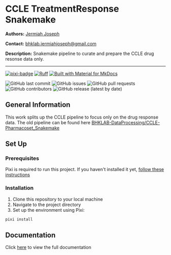 # CCLE TreatmentResponse Snakemake

**Authors:** [Jermiah Joseph](https://github.com/jjjermiah)

**Contact:** [bhklab.jermiahjoseph@gmail.com](mailto:bhklab.jermiahjoseph@gmail.com)

**Description:** Snakemake pipeline to curate and prepare the CCLE drug resonse data only.

--------------------------------------

[![pixi-badge](https://img.shields.io/endpoint?url=https://raw.githubusercontent.com/prefix-dev/pixi/main/assets/badge/v0.json&style=flat-square)](https://github.com/prefix-dev/pixi)
[![Ruff](https://img.shields.io/endpoint?url=https://raw.githubusercontent.com/astral-sh/ruff/main/assets/badge/v2.json&style=flat-square)](https://github.com/astral-sh/ruff)
[![Built with Material for MkDocs](https://img.shields.io/badge/mkdocs--material-gray?logo=materialformkdocs&style=flat-square)](https://github.com/squidfunk/mkdocs-material)

![GitHub last commit](https://img.shields.io/github/last-commit/BHKLAB-DataProcessing/ccle-treatmentresponse-snakemake?style=flat-square)
![GitHub issues](https://img.shields.io/github/issues/BHKLAB-DataProcessing/ccle-treatmentresponse-snakemake?style=flat-square)
![GitHub pull requests](https://img.shields.io/github/issues-pr/BHKLAB-DataProcessing/ccle-treatmentresponse-snakemake?style=flat-square)
![GitHub contributors](https://img.shields.io/github/contributors/BHKLAB-DataProcessing/ccle-treatmentresponse-snakemake?style=flat-square)
![GitHub release (latest by date)](https://img.shields.io/github/v/release/BHKLAB-DataProcessing/ccle-treatmentresponse-snakemake?style=flat-square)

## General Information

This work splits up the CCLE pipeline to focus only on the drug response data.
The old pipeline can be found here [BHKLAB-DataProcessing/CCLE-Pharmacoset_Snakemake](https://github.com/BHKLAB-DataProcessing/CCLE-Pharmacoset_Snakemake)

## Set Up

### Prerequisites

Pixi is required to run this project.
If you haven't installed it yet, [follow these instructions](https://pixi.sh/latest/)

### Installation

1. Clone this repository to your local machine
2. Navigate to the project directory
3. Set up the environment using Pixi:

```bash
pixi install
```

## Documentation

Click [here](https://BHKLAB-DataProcessing.github.io/ccle-treatmentresponse-snakemake) to view the full documentation
